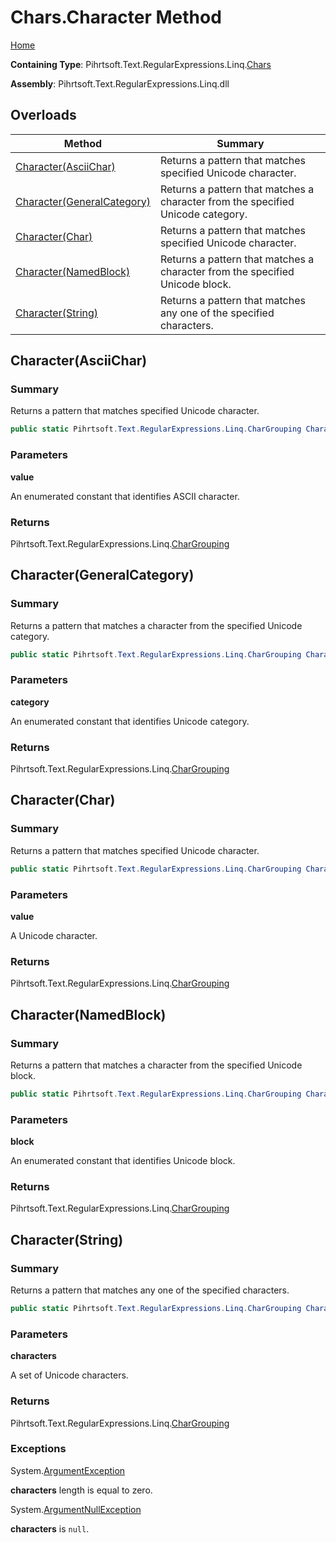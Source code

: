 # Chars\.Character Method

[Home](../../../../../../README.md)

**Containing Type**: Pihrtsoft\.Text\.RegularExpressions\.Linq\.[Chars](../README.md)

**Assembly**: Pihrtsoft\.Text\.RegularExpressions\.Linq\.dll

## Overloads

| Method | Summary |
| ------ | ------- |
| [Character(AsciiChar)](#Pihrtsoft_Text_RegularExpressions_Linq_Chars_Character_Pihrtsoft_Text_RegularExpressions_Linq_AsciiChar_) | Returns a pattern that matches specified Unicode character\. |
| [Character(GeneralCategory)](#Pihrtsoft_Text_RegularExpressions_Linq_Chars_Character_Pihrtsoft_Text_RegularExpressions_Linq_GeneralCategory_) | Returns a pattern that matches a character from the specified Unicode category\. |
| [Character(Char)](#Pihrtsoft_Text_RegularExpressions_Linq_Chars_Character_System_Char_) | Returns a pattern that matches specified Unicode character\. |
| [Character(NamedBlock)](#Pihrtsoft_Text_RegularExpressions_Linq_Chars_Character_Pihrtsoft_Text_RegularExpressions_Linq_NamedBlock_) | Returns a pattern that matches a character from the specified Unicode block\. |
| [Character(String)](#Pihrtsoft_Text_RegularExpressions_Linq_Chars_Character_System_String_) | Returns a pattern that matches any one of the specified characters\. |

## Character\(AsciiChar\) <a name="Pihrtsoft_Text_RegularExpressions_Linq_Chars_Character_Pihrtsoft_Text_RegularExpressions_Linq_AsciiChar_"></a>

### Summary

Returns a pattern that matches specified Unicode character\.

```csharp
public static Pihrtsoft.Text.RegularExpressions.Linq.CharGrouping Character(Pihrtsoft.Text.RegularExpressions.Linq.AsciiChar value)
```

### Parameters

**value**

An enumerated constant that identifies ASCII character\.

### Returns

Pihrtsoft\.Text\.RegularExpressions\.Linq\.[CharGrouping](../../CharGrouping/README.md)

## Character\(GeneralCategory\) <a name="Pihrtsoft_Text_RegularExpressions_Linq_Chars_Character_Pihrtsoft_Text_RegularExpressions_Linq_GeneralCategory_"></a>

### Summary

Returns a pattern that matches a character from the specified Unicode category\.

```csharp
public static Pihrtsoft.Text.RegularExpressions.Linq.CharGrouping Character(Pihrtsoft.Text.RegularExpressions.Linq.GeneralCategory category)
```

### Parameters

**category**

An enumerated constant that identifies Unicode category\.

### Returns

Pihrtsoft\.Text\.RegularExpressions\.Linq\.[CharGrouping](../../CharGrouping/README.md)

## Character\(Char\) <a name="Pihrtsoft_Text_RegularExpressions_Linq_Chars_Character_System_Char_"></a>

### Summary

Returns a pattern that matches specified Unicode character\.

```csharp
public static Pihrtsoft.Text.RegularExpressions.Linq.CharGrouping Character(char value)
```

### Parameters

**value**

A Unicode character\.

### Returns

Pihrtsoft\.Text\.RegularExpressions\.Linq\.[CharGrouping](../../CharGrouping/README.md)

## Character\(NamedBlock\) <a name="Pihrtsoft_Text_RegularExpressions_Linq_Chars_Character_Pihrtsoft_Text_RegularExpressions_Linq_NamedBlock_"></a>

### Summary

Returns a pattern that matches a character from the specified Unicode block\.

```csharp
public static Pihrtsoft.Text.RegularExpressions.Linq.CharGrouping Character(Pihrtsoft.Text.RegularExpressions.Linq.NamedBlock block)
```

### Parameters

**block**

An enumerated constant that identifies Unicode block\.

### Returns

Pihrtsoft\.Text\.RegularExpressions\.Linq\.[CharGrouping](../../CharGrouping/README.md)

## Character\(String\) <a name="Pihrtsoft_Text_RegularExpressions_Linq_Chars_Character_System_String_"></a>

### Summary

Returns a pattern that matches any one of the specified characters\.

```csharp
public static Pihrtsoft.Text.RegularExpressions.Linq.CharGrouping Character(string characters)
```

### Parameters

**characters**

A set of Unicode characters\.

### Returns

Pihrtsoft\.Text\.RegularExpressions\.Linq\.[CharGrouping](../../CharGrouping/README.md)

### Exceptions

System\.[ArgumentException](https://docs.microsoft.com/en-us/dotnet/api/system.argumentexception)

**characters** length is equal to zero\.

System\.[ArgumentNullException](https://docs.microsoft.com/en-us/dotnet/api/system.argumentnullexception)

**characters** is `null`\.

